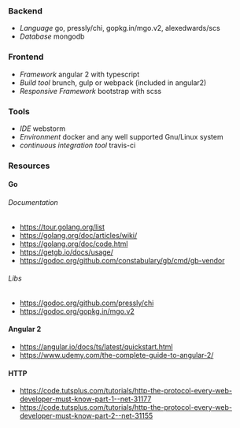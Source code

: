 ### Backend ###
  * *Language* go, pressly/chi, gopkg.in/mgo.v2, alexedwards/scs<br>
  * *Database* mongodb
  
### Frontend ###
  * *Framework* angular 2 with typescript<br>
  * *Build tool* brunch, gulp or webpack (included in angular2)<br>
  * *Responsive Framework* bootstrap with scss
  
### Tools ###
  * *IDE* webstorm<br>
  * *Environment* docker and any well supported Gnu/Linux system
  * *continuous integration tool* travis-ci

### Resources ###

#### Go ####
###### Documentation ######
  * https://tour.golang.org/list
  * https://golang.org/doc/articles/wiki/
  * https://golang.org/doc/code.html
  * https://getgb.io/docs/usage/
  * https://godoc.org/github.com/constabulary/gb/cmd/gb-vendor
  
###### Libs ######
  * https://godoc.org/github.com/pressly/chi
  * https://godoc.org/gopkg.in/mgo.v2
  
#### Angular 2 ####
  * https://angular.io/docs/ts/latest/quickstart.html
  * https://www.udemy.com/the-complete-guide-to-angular-2/

#### HTTP ####
  * https://code.tutsplus.com/tutorials/http-the-protocol-every-web-developer-must-know-part-1--net-31177
  * https://code.tutsplus.com/tutorials/http-the-protocol-every-web-developer-must-know-part-2--net-31155
